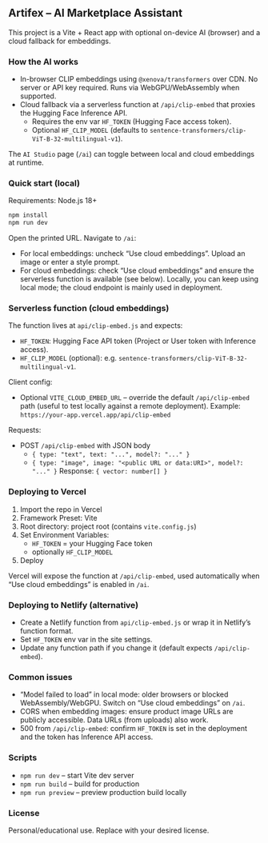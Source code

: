 ## Artifex – AI Marketplace Assistant

This project is a Vite + React app with optional on-device AI (browser) and a cloud fallback for embeddings.

### How the AI works
- In-browser CLIP embeddings using `@xenova/transformers` over CDN. No server or API key required. Runs via WebGPU/WebAssembly when supported.
- Cloud fallback via a serverless function at `/api/clip-embed` that proxies the Hugging Face Inference API.
	- Requires the env var `HF_TOKEN` (Hugging Face access token).
	- Optional `HF_CLIP_MODEL` (defaults to `sentence-transformers/clip-ViT-B-32-multilingual-v1`).

The `AI Studio` page (`/ai`) can toggle between local and cloud embeddings at runtime.

### Quick start (local)
Requirements: Node.js 18+

```powershell
npm install
npm run dev
```

Open the printed URL. Navigate to `/ai`:
- For local embeddings: uncheck “Use cloud embeddings”. Upload an image or enter a style prompt.
- For cloud embeddings: check “Use cloud embeddings” and ensure the serverless function is available (see below). Locally, you can keep using local mode; the cloud endpoint is mainly used in deployment.

### Serverless function (cloud embeddings)
The function lives at `api/clip-embed.js` and expects:
- `HF_TOKEN`: Hugging Face API token (Project or User token with Inference access).
- `HF_CLIP_MODEL` (optional): e.g. `sentence-transformers/clip-ViT-B-32-multilingual-v1`.

Client config:
- Optional `VITE_CLOUD_EMBED_URL` – override the default `/api/clip-embed` path (useful to test locally against a remote deployment). Example: `https://your-app.vercel.app/api/clip-embed`

Requests:
- POST `/api/clip-embed` with JSON body
	- `{ type: "text", text: "...", model?: "..." }`
	- `{ type: "image", image: "<public URL or data:URI>", model?: "..." }`
Response: `{ vector: number[] }`

### Deploying to Vercel
1) Import the repo in Vercel
2) Framework Preset: Vite
3) Root directory: project root (contains `vite.config.js`)
4) Set Environment Variables:
	 - `HF_TOKEN` = your Hugging Face token
	 - optionally `HF_CLIP_MODEL`
5) Deploy

Vercel will expose the function at `/api/clip-embed`, used automatically when “Use cloud embeddings” is enabled in `/ai`.

### Deploying to Netlify (alternative)
- Create a Netlify function from `api/clip-embed.js` or wrap it in Netlify’s function format.
- Set `HF_TOKEN` env var in the site settings.
- Update any function path if you change it (default expects `/api/clip-embed`).

### Common issues
- “Model failed to load” in local mode: older browsers or blocked WebAssembly/WebGPU. Switch on “Use cloud embeddings” on `/ai`.
- CORS when embedding images: ensure product image URLs are publicly accessible. Data URLs (from uploads) also work.
- 500 from `/api/clip-embed`: confirm `HF_TOKEN` is set in the deployment and the token has Inference API access.

### Scripts
- `npm run dev` – start Vite dev server
- `npm run build` – build for production
- `npm run preview` – preview production build locally

### License
Personal/educational use. Replace with your desired license.
